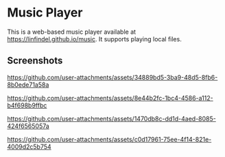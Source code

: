 # Music Player
This is a web-based music player available at https://linfindel.github.io/music. It supports playing local files.

## Screenshots


https://github.com/user-attachments/assets/34889bd5-3ba9-48d5-8fb6-8b0ede71a58a



https://github.com/user-attachments/assets/8e44b2fc-1bc4-4586-a112-b4f698b9ffbc



https://github.com/user-attachments/assets/1470db8c-dd1d-4aed-8085-424f6565057a



https://github.com/user-attachments/assets/c0d17961-75ee-4f14-821e-4009d2c5b754

